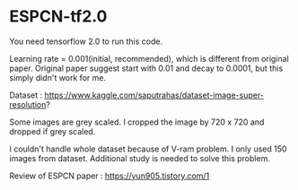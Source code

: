 # ESPCN-tf2.0

You need tensorflow 2.0 to run this code.

Learning rate = 0.001(initial, recommended), which is different from original paper. Original paper suggest start with 0.01 and decay to 0.0001, but this simply didn't work for me.

Dataset : https://www.kaggle.com/saputrahas/dataset-image-super-resolution?

Some images are grey scaled. I cropped the image by 720 x 720 and dropped if grey scaled.

I couldn't handle whole dataset because of V-ram problem. I only used 150 images from dataset. Additional study is needed to solve this problem.


Review of ESPCN paper : https://yun905.tistory.com/1
